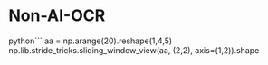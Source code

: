 # Non-AI-OCR




python```
aa = np.arange(20).reshape(1,4,5)
np.lib.stride_tricks.sliding_window_view(aa, (2,2), axis=(1,2)).shape
```
